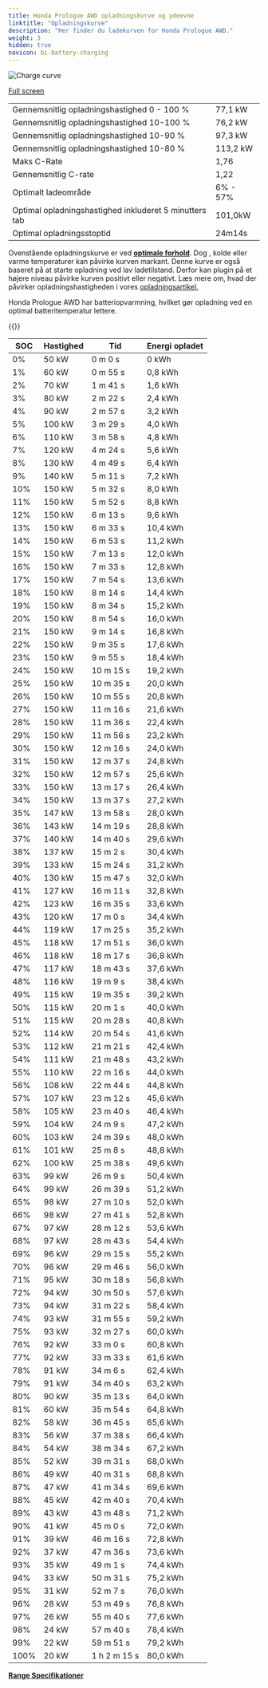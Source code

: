 ```yaml
---
title: Honda Prologue AWD opladningskurve og ydeevne
linktitle: "Opladningskurve"
description: "Her finder du ladekurven for Honda Prologue AWD."
weight: 3
hidden: true
navicon: bi-battery-charging
---
```

<!-- markdownlint-disable MD033 -->
<img src="../chargingcurve.svg" alt="Charge curve" class="img-fluid">

[Full screen](../chargingcurve.svg)


<table class="table table-striped border">
<tbody>
<tr>
<td>Gennemsnitlig opladningshastighed 0 - 100 %</td><td>77,1 kW</td>
</tr>
<tr>
<td>Gennemsnitlig opladningshastighed 10-100 %</td><td>76,2 kW</td>
</tr>
<tr>
<td>Gennemsnitlig opladningshastighed 10-90 %</td><td>97,3 kW</td>
</tr>
<tr>
<td>Gennemsnitlig opladningshastighed 10-80 %</td><td>113,2 kW</td>
</tr>
<tr>
<td>Maks C-Rate</td><td>1,76</td>
</tr>
<tr>
<td>Gennemsnitlig C-rate</td><td>1,22</td>
</tr>
<tr>
<td>Optimalt ladeområde</td><td>6% - 57%</td>
</tr>
<tr>
<td>Optimal opladningshastighed inkluderet 5 minutters tab</td><td>101,0kW</td>
</tr>
<tr>
<td>Optimal opladningsstoptid</td><td>24m14s</td>
</tr>
</tbody>
</table>


Ovenstående opladningskurve er ved **[optimale forhold](../../../../../technology/battery/charging/#temperature)**. Dog , kolde eller varme temperaturer kan påvirke kurven markant. Denne kurve er også baseret på at starte opladning ved lav ladetilstand. Derfor kan plugin på et højere niveau påvirke kurven positivt eller negativt. Læs mere om, hvad der påvirker opladningshastigheden i vores [opladningsartikel.](../../../../../technology/battery/charging/)


Honda Prologue AWD har batteriopvarmning, hvilket gør opladning ved en optimal batteritemperatur lettere.


{{<evkxdisplayaddarticle />}}
<table class="table table-striped border">
<thead>
<tr><th>SOC</th><th>Hastighed</th><th>Tid</th><th>Energi opladet</th></tr>
</thead>
<tbody>
<tr>
<td>0%</td><td>50 kW</td><td> 0 m 0 s </td><td>0 kWh </td>
</tr>
<tr>
<td>1%</td><td>60 kW</td><td> 0 m 55 s </td><td>0,8 kWh </td>
</tr>
<tr>
<td>2%</td><td>70 kW</td><td> 1 m 41 s </td><td>1,6 kWh </td>
</tr>
<tr>
<td>3%</td><td>80 kW</td><td> 2 m 22 s </td><td>2,4 kWh </td>
</tr>
<tr>
<td>4%</td><td>90 kW</td><td> 2 m 57 s </td><td>3,2 kWh </td>
</tr>
<tr>
<td>5%</td><td>100 kW</td><td> 3 m 29 s </td><td>4,0 kWh </td>
</tr>
<tr>
<td>6%</td><td>110 kW</td><td> 3 m 58 s </td><td>4,8 kWh </td>
</tr>
<tr>
<td>7%</td><td>120 kW</td><td> 4 m 24 s </td><td>5,6 kWh </td>
</tr>
<tr>
<td>8%</td><td>130 kW</td><td> 4 m 49 s </td><td>6,4 kWh </td>
</tr>
<tr>
<td>9%</td><td>140 kW</td><td> 5 m 11 s </td><td>7,2 kWh </td>
</tr>
<tr>
<td>10%</td><td>150 kW</td><td> 5 m 32 s </td><td>8,0 kWh </td>
</tr>
<tr>
<td>11%</td><td>150 kW</td><td> 5 m 52 s </td><td>8,8 kWh </td>
</tr>
<tr>
<td>12%</td><td>150 kW</td><td> 6 m 13 s </td><td>9,6 kWh </td>
</tr>
<tr>
<td>13%</td><td>150 kW</td><td> 6 m 33 s </td><td>10,4 kWh </td>
</tr>
<tr>
<td>14%</td><td>150 kW</td><td> 6 m 53 s </td><td>11,2 kWh </td>
</tr>
<tr>
<td>15%</td><td>150 kW</td><td> 7 m 13 s </td><td>12,0 kWh </td>
</tr>
<tr>
<td>16%</td><td>150 kW</td><td> 7 m 33 s </td><td>12,8 kWh </td>
</tr>
<tr>
<td>17%</td><td>150 kW</td><td> 7 m 54 s </td><td>13,6 kWh </td>
</tr>
<tr>
<td>18%</td><td>150 kW</td><td> 8 m 14 s </td><td>14,4 kWh </td>
</tr>
<tr>
<td>19%</td><td>150 kW</td><td> 8 m 34 s </td><td>15,2 kWh </td>
</tr>
<tr>
<td>20%</td><td>150 kW</td><td> 8 m 54 s </td><td>16,0 kWh </td>
</tr>
<tr>
<td>21%</td><td>150 kW</td><td> 9 m 14 s </td><td>16,8 kWh </td>
</tr>
<tr>
<td>22%</td><td>150 kW</td><td> 9 m 35 s </td><td>17,6 kWh </td>
</tr>
<tr>
<td>23%</td><td>150 kW</td><td> 9 m 55 s </td><td>18,4 kWh </td>
</tr>
<tr>
<td>24%</td><td>150 kW</td><td> 10 m 15 s </td><td>19,2 kWh </td>
</tr>
<tr>
<td>25%</td><td>150 kW</td><td> 10 m 35 s </td><td>20,0 kWh </td>
</tr>
<tr>
<td>26%</td><td>150 kW</td><td> 10 m 55 s </td><td>20,8 kWh </td>
</tr>
<tr>
<td>27%</td><td>150 kW</td><td> 11 m 16 s </td><td>21,6 kWh </td>
</tr>
<tr>
<td>28%</td><td>150 kW</td><td> 11 m 36 s </td><td>22,4 kWh </td>
</tr>
<tr>
<td>29%</td><td>150 kW</td><td> 11 m 56 s </td><td>23,2 kWh </td>
</tr>
<tr>
<td>30%</td><td>150 kW</td><td> 12 m 16 s </td><td>24,0 kWh </td>
</tr>
<tr>
<td>31%</td><td>150 kW</td><td> 12 m 37 s </td><td>24,8 kWh </td>
</tr>
<tr>
<td>32%</td><td>150 kW</td><td> 12 m 57 s </td><td>25,6 kWh </td>
</tr>
<tr>
<td>33%</td><td>150 kW</td><td> 13 m 17 s </td><td>26,4 kWh </td>
</tr>
<tr>
<td>34%</td><td>150 kW</td><td> 13 m 37 s </td><td>27,2 kWh </td>
</tr>
<tr>
<td>35%</td><td>147 kW</td><td> 13 m 58 s </td><td>28,0 kWh </td>
</tr>
<tr>
<td>36%</td><td>143 kW</td><td> 14 m 19 s </td><td>28,8 kWh </td>
</tr>
<tr>
<td>37%</td><td>140 kW</td><td> 14 m 40 s </td><td>29,6 kWh </td>
</tr>
<tr>
<td>38%</td><td>137 kW</td><td> 15 m 2 s </td><td>30,4 kWh </td>
</tr>
<tr>
<td>39%</td><td>133 kW</td><td> 15 m 24 s </td><td>31,2 kWh </td>
</tr>
<tr>
<td>40%</td><td>130 kW</td><td> 15 m 47 s </td><td>32,0 kWh </td>
</tr>
<tr>
<td>41%</td><td>127 kW</td><td> 16 m 11 s </td><td>32,8 kWh </td>
</tr>
<tr>
<td>42%</td><td>123 kW</td><td> 16 m 35 s </td><td>33,6 kWh </td>
</tr>
<tr>
<td>43%</td><td>120 kW</td><td> 17 m 0 s </td><td>34,4 kWh </td>
</tr>
<tr>
<td>44%</td><td>119 kW</td><td> 17 m 25 s </td><td>35,2 kWh </td>
</tr>
<tr>
<td>45%</td><td>118 kW</td><td> 17 m 51 s </td><td>36,0 kWh </td>
</tr>
<tr>
<td>46%</td><td>118 kW</td><td> 18 m 17 s </td><td>36,8 kWh </td>
</tr>
<tr>
<td>47%</td><td>117 kW</td><td> 18 m 43 s </td><td>37,6 kWh </td>
</tr>
<tr>
<td>48%</td><td>116 kW</td><td> 19 m 9 s </td><td>38,4 kWh </td>
</tr>
<tr>
<td>49%</td><td>115 kW</td><td> 19 m 35 s </td><td>39,2 kWh </td>
</tr>
<tr>
<td>50%</td><td>115 kW</td><td> 20 m 1 s </td><td>40,0 kWh </td>
</tr>
<tr>
<td>51%</td><td>115 kW</td><td> 20 m 28 s </td><td>40,8 kWh </td>
</tr>
<tr>
<td>52%</td><td>114 kW</td><td> 20 m 54 s </td><td>41,6 kWh </td>
</tr>
<tr>
<td>53%</td><td>112 kW</td><td> 21 m 21 s </td><td>42,4 kWh </td>
</tr>
<tr>
<td>54%</td><td>111 kW</td><td> 21 m 48 s </td><td>43,2 kWh </td>
</tr>
<tr>
<td>55%</td><td>110 kW</td><td> 22 m 16 s </td><td>44,0 kWh </td>
</tr>
<tr>
<td>56%</td><td>108 kW</td><td> 22 m 44 s </td><td>44,8 kWh </td>
</tr>
<tr>
<td>57%</td><td>107 kW</td><td> 23 m 12 s </td><td>45,6 kWh </td>
</tr>
<tr>
<td>58%</td><td>105 kW</td><td> 23 m 40 s </td><td>46,4 kWh </td>
</tr>
<tr>
<td>59%</td><td>104 kW</td><td> 24 m 9 s </td><td>47,2 kWh </td>
</tr>
<tr>
<td>60%</td><td>103 kW</td><td> 24 m 39 s </td><td>48,0 kWh </td>
</tr>
<tr>
<td>61%</td><td>101 kW</td><td> 25 m 8 s </td><td>48,8 kWh </td>
</tr>
<tr>
<td>62%</td><td>100 kW</td><td> 25 m 38 s </td><td>49,6 kWh </td>
</tr>
<tr>
<td>63%</td><td>99 kW</td><td> 26 m 9 s </td><td>50,4 kWh </td>
</tr>
<tr>
<td>64%</td><td>99 kW</td><td> 26 m 39 s </td><td>51,2 kWh </td>
</tr>
<tr>
<td>65%</td><td>98 kW</td><td> 27 m 10 s </td><td>52,0 kWh </td>
</tr>
<tr>
<td>66%</td><td>98 kW</td><td> 27 m 41 s </td><td>52,8 kWh </td>
</tr>
<tr>
<td>67%</td><td>97 kW</td><td> 28 m 12 s </td><td>53,6 kWh </td>
</tr>
<tr>
<td>68%</td><td>97 kW</td><td> 28 m 43 s </td><td>54,4 kWh </td>
</tr>
<tr>
<td>69%</td><td>96 kW</td><td> 29 m 15 s </td><td>55,2 kWh </td>
</tr>
<tr>
<td>70%</td><td>96 kW</td><td> 29 m 46 s </td><td>56,0 kWh </td>
</tr>
<tr>
<td>71%</td><td>95 kW</td><td> 30 m 18 s </td><td>56,8 kWh </td>
</tr>
<tr>
<td>72%</td><td>94 kW</td><td> 30 m 50 s </td><td>57,6 kWh </td>
</tr>
<tr>
<td>73%</td><td>94 kW</td><td> 31 m 22 s </td><td>58,4 kWh </td>
</tr>
<tr>
<td>74%</td><td>93 kW</td><td> 31 m 55 s </td><td>59,2 kWh </td>
</tr>
<tr>
<td>75%</td><td>93 kW</td><td> 32 m 27 s </td><td>60,0 kWh </td>
</tr>
<tr>
<td>76%</td><td>92 kW</td><td> 33 m 0 s </td><td>60,8 kWh </td>
</tr>
<tr>
<td>77%</td><td>92 kW</td><td> 33 m 33 s </td><td>61,6 kWh </td>
</tr>
<tr>
<td>78%</td><td>91 kW</td><td> 34 m 6 s </td><td>62,4 kWh </td>
</tr>
<tr>
<td>79%</td><td>91 kW</td><td> 34 m 40 s </td><td>63,2 kWh </td>
</tr>
<tr>
<td>80%</td><td>90 kW</td><td> 35 m 13 s </td><td>64,0 kWh </td>
</tr>
<tr>
<td>81%</td><td>60 kW</td><td> 35 m 54 s </td><td>64,8 kWh </td>
</tr>
<tr>
<td>82%</td><td>58 kW</td><td> 36 m 45 s </td><td>65,6 kWh </td>
</tr>
<tr>
<td>83%</td><td>56 kW</td><td> 37 m 38 s </td><td>66,4 kWh </td>
</tr>
<tr>
<td>84%</td><td>54 kW</td><td> 38 m 34 s </td><td>67,2 kWh </td>
</tr>
<tr>
<td>85%</td><td>52 kW</td><td> 39 m 31 s </td><td>68,0 kWh </td>
</tr>
<tr>
<td>86%</td><td>49 kW</td><td> 40 m 31 s </td><td>68,8 kWh </td>
</tr>
<tr>
<td>87%</td><td>47 kW</td><td> 41 m 34 s </td><td>69,6 kWh </td>
</tr>
<tr>
<td>88%</td><td>45 kW</td><td> 42 m 40 s </td><td>70,4 kWh </td>
</tr>
<tr>
<td>89%</td><td>43 kW</td><td> 43 m 48 s </td><td>71,2 kWh </td>
</tr>
<tr>
<td>90%</td><td>41 kW</td><td> 45 m 0 s </td><td>72,0 kWh </td>
</tr>
<tr>
<td>91%</td><td>39 kW</td><td> 46 m 16 s </td><td>72,8 kWh </td>
</tr>
<tr>
<td>92%</td><td>37 kW</td><td> 47 m 36 s </td><td>73,6 kWh </td>
</tr>
<tr>
<td>93%</td><td>35 kW</td><td> 49 m 1 s </td><td>74,4 kWh </td>
</tr>
<tr>
<td>94%</td><td>33 kW</td><td> 50 m 31 s </td><td>75,2 kWh </td>
</tr>
<tr>
<td>95%</td><td>31 kW</td><td> 52 m 7 s </td><td>76,0 kWh </td>
</tr>
<tr>
<td>96%</td><td>28 kW</td><td> 53 m 49 s </td><td>76,8 kWh </td>
</tr>
<tr>
<td>97%</td><td>26 kW</td><td> 55 m 40 s </td><td>77,6 kWh </td>
</tr>
<tr>
<td>98%</td><td>24 kW</td><td> 57 m 40 s </td><td>78,4 kWh </td>
</tr>
<tr>
<td>99%</td><td>22 kW</td><td> 59 m 51 s </td><td>79,2 kWh </td>
</tr>
<tr>
<td>100%</td><td>20 kW</td><td>1 h 2 m 15 s </td><td>80,0 kWh </td>
</tr>
</tbody>
</table>

<div class="mt-3 mb-3">
<a href="../rangeandconsumption/" class="text-decoration-none text-black">
<strong><i class="bi-arrow-left"></i> Range </strong>
</a>
<a href="../specifications/" class="text-decoration-none text-black float-end">
<strong>Specifikationer <i class="bi-arrow-right"></i></strong>
</a>
</div>
